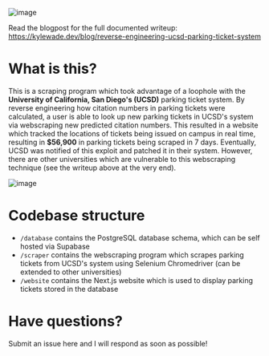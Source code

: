 ![image](https://github.com/user-attachments/assets/dd7b91e4-9cc5-497c-a1b8-eacbdfe8cd02)

Read the blogpost for the full documented writeup: https://kylewade.dev/blog/reverse-engineering-ucsd-parking-ticket-system  

# What is this?

This is a scraping program which took advantage of a loophole with the **University of California, San Diego's (UCSD)** parking ticket system. By reverse engineering how citation numbers in parking tickets were calculated, a user is able to look up new parking tickets in UCSD's system via webscraping new predicted citation numbers. This resulted in a website which tracked the locations of tickets being issued on campus in real time, resulting in **$56,900** in parking tickets being scraped in 7 days. Eventually, UCSD was notified of this exploit and patched it in their system. However, there are other universities which are vulnerable to this webscraping technique (see the writeup above at the very end).

![image](https://github.com/user-attachments/assets/6510bc84-ff3b-4d73-9f9d-c57195c0d253)


# Codebase structure

- `/database` contains the PostgreSQL database schema, which can be self hosted via Supabase  
- `/scraper` contains the webscraping program which scrapes parking tickets from UCSD's system using Selenium Chromedriver (can be extended to other universities)  
- `/website` contains the Next.js website which is used to display parking tickets stored in the database  

# Have questions?
Submit an issue here and I will respond as soon as possible!
